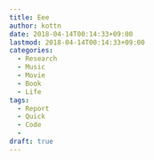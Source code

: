 ```yaml
---
title: Eee
author: kottn
date: 2018-04-14T00:14:33+09:00
lastmod: 2018-04-14T00:14:33+09:00
categories:
  - Research
  - Music
  - Movie
  - Book
  - Life
tags:
  - Report
  - Quick
  - Code
  - 
draft: true
---
```


